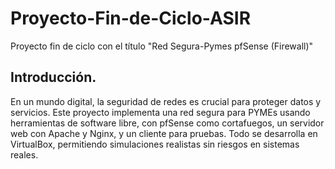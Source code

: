 # Proyecto-Fin-de-Ciclo-ASIR
Proyecto fin de ciclo con el título "Red Segura-Pymes  pfSense (Firewall)"
## Introducción.
En un mundo digital, la seguridad de redes es crucial para proteger datos y servicios. Este proyecto implementa una red segura para PYMEs usando herramientas de software libre, con pfSense como cortafuegos, un servidor web con Apache y Nginx, y un cliente para pruebas. Todo se desarrolla en VirtualBox, permitiendo simulaciones realistas sin riesgos en sistemas reales.

